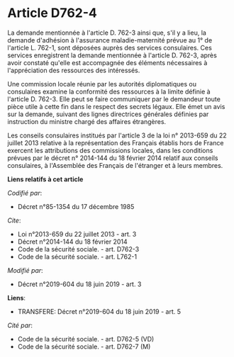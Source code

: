 # Article D762-4

La demande mentionnée à l'article D. 762-3 ainsi que, s'il y a lieu, la demande d'adhésion à l'assurance maladie-maternité
prévue au 1° de l'article L. 762-1, sont déposées auprès des services consulaires. Ces services enregistrent la demande
mentionnée à l'article D. 762-3, après avoir constaté qu'elle est accompagnée des éléments nécessaires à l'appréciation des
ressources des intéressés. 

Une commission locale réunie par les autorités diplomatiques ou consulaires examine la conformité des ressources à la limite
définie à l'article D. 762-3. Elle peut se faire communiquer par le demandeur toute pièce utile à cette fin dans le respect
des secrets légaux. Elle émet un avis sur la demande, suivant des lignes directrices générales définies par instruction du
ministre chargé des affaires étrangères. 

Les conseils consulaires institués par l'article 3 de la loi n° 2013-659 du 22 juillet 2013 relative à la représentation des
Français établis hors de France exercent les attributions des commissions locales, dans les conditions prévues par le décret
n° 2014-144 du 18 février 2014 relatif aux conseils consulaires, à l'Assemblée des Français de l'étranger et à leurs membres.

**Liens relatifs à cet article**

_Codifié par_:

  - Décret n°85-1354 du 17 décembre 1985

_Cite_:

  - Loi n°2013-659 du 22 juillet 2013 - art. 3
  - Décret n°2014-144 du 18 février 2014
  - Code de la sécurité sociale. - art. D762-3
  - Code de la sécurité sociale. - art. L762-1

_Modifié par_:

  - Décret n°2019-604 du 18 juin 2019 - art. 3

**Liens**:

  - TRANSFERE: Décret n°2019-604 du 18 juin 2019 - art. 5

_Cité par_:

  - Code de la sécurité sociale. - art. D762-5 (VD)
  - Code de la sécurité sociale. - art. D762-7 (M)
